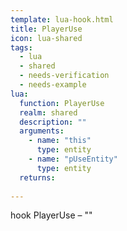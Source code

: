 ```yaml
---
template: lua-hook.html
title: PlayerUse
icon: lua-shared
tags:
  - lua
  - shared
  - needs-verification
  - needs-example
lua:
  function: PlayerUse
  realm: shared
  description: ""
  arguments:
    - name: "this"
      type: entity
    - name: "pUseEntity"
      type: entity
  returns:
    
---
```


<div class="lua__search__keywords">
hook PlayerUse &#x2013; ""
</div>

